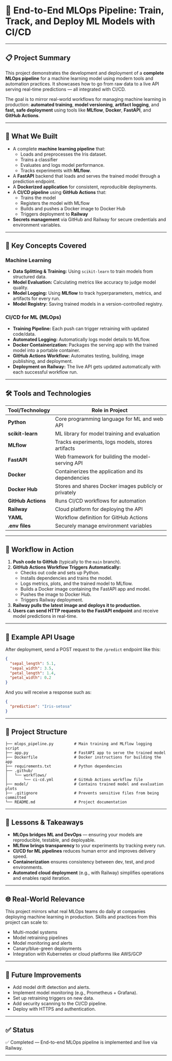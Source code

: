 # 🤖 End-to-End MLOps Pipeline: Train, Track, and Deploy ML Models with CI/CD

---

## 📋 Project Summary

This project demonstrates the development and deployment of a **complete MLOps pipeline** for a machine learning model using modern tools and automation practices. It showcases how to go from raw data to a live API serving real-time predictions — all integrated with CI/CD.

The goal is to mirror real-world workflows for managing machine learning in production: **automated training**, **model versioning**, **artifact logging**, and **fast, safe deployment** using tools like **MLflow**, **Docker**, **FastAPI**, and **GitHub Actions**.

---

## 🔧 What We Built

- A complete **machine learning pipeline** that:
  - Loads and preprocesses the Iris dataset.
  - Trains a classifier
  - Evaluates and logs model performance.
  - Tracks experiments with **MLflow**.
- A **FastAPI** backend that loads and serves the trained model through a prediction endpoint.
- A **Dockerized application** for consistent, reproducible deployments.
- A **CI/CD pipeline** using **GitHub Actions** that:
  - Trains the model
  - Registers the model with MLflow
  - Builds and pushes a Docker image to Docker Hub
  - Triggers deployment to **Railway**
- **Secrets management** via GitHub and Railway for secure credentials and environment variables.

---

## 🔑 Key Concepts Covered

### Machine Learning

- **Data Splitting & Training:** Using `scikit-learn` to train models from structured data.
- **Model Evaluation:** Calculating metrics like accuracy to judge model quality.
- **Model Logging:** Using **MLflow** to track hyperparameters, metrics, and artifacts for every run.
- **Model Registry:** Saving trained models in a version-controlled registry.

### CI/CD for ML (MLOps)

- **Training Pipeline:** Each push can trigger retraining with updated code/data.
- **Automated Logging:** Automatically logs model details to MLflow.
- **Docker Containerization:** Packages the serving app with the trained model into a portable container.
- **GitHub Actions Workflow:** Automates testing, building, image publishing, and deployment.
- **Deployment on Railway:** The live API gets updated automatically with each successful workflow run.

---

## 🛠️ Tools and Technologies

| Tool/Technology     | Role in Project                                               |
|--------------------|----------------------------------------------------------------|
| **Python**          | Core programming language for ML and web API                  |
| **scikit-learn**    | ML library for model training and evaluation                  |
| **MLflow**          | Tracks experiments, logs models, stores artifacts             |
| **FastAPI**         | Web framework for building the model-serving API              |
| **Docker**          | Containerizes the application and its dependencies            |
| **Docker Hub**      | Stores and shares Docker images publicly or privately         |
| **GitHub Actions**  | Runs CI/CD workflows for automation                           |
| **Railway**         | Cloud platform for deploying the API                          |
| **YAML**            | Workflow definition for GitHub Actions                        |
| **.env files**      | Securely manage environment variables                         |

---

## 🔄 Workflow in Action

1. **Push code to GitHub** (typically to the `main` branch).
2. **GitHub Actions Workflow Triggers Automatically:**
   - Checks out code and sets up Python.
   - Installs dependencies and trains the model.
   - Logs metrics, plots, and the trained model to MLflow.
   - Builds a Docker image containing the FastAPI app and model.
   - Pushes the image to Docker Hub.
   - Triggers Railway deployment.
3. **Railway pulls the latest image and deploys it to production.**
4. **Users can send HTTP requests to the FastAPI endpoint** and receive model predictions in real-time.

---

## 🧪 Example API Usage

After deployment, send a POST request to the `/predict` endpoint like this:

```json
{
  "sepal_length": 5.1,
  "sepal_width": 3.5,
  "petal_length": 1.4,
  "petal_width": 0.2
}
```

And you will receive a response such as:

```json
{
  "prediction": "Iris-setosa"
}
```

---

## 📁 Project Structure

```
├── mlops_pipeline.py         # Main training and MLflow logging script
├── app.py                    # FastAPI app to serve the trained model
├── Dockerfile                # Docker instructions for building the app
├── requirements.txt          # Python dependencies
├── .github/
│   └── workflows/
│       └── ci-cd.yml         # GitHub Actions workflow file
├── model/                    # Contains trained model and evaluation plots
├── .gitignore                # Prevents sensitive files from being committed
└── README.md                 # Project documentation
```

---

## 🧠 Lessons & Takeaways

- **MLOps bridges ML and DevOps** — ensuring your models are reproducible, testable, and deployable.
- **MLflow brings transparency** to your experiments by tracking every run.
- **CI/CD for ML pipelines** reduces human error and improves delivery speed.
- **Containerization** ensures consistency between dev, test, and prod environments.
- **Automated cloud deployment** (e.g., with Railway) simplifies operations and enables rapid iteration.

---

## 🌐 Real-World Relevance

This project mirrors what real MLOps teams do daily at companies deploying machine learning in production. Skills and practices from this project can scale to:

- Multi-model systems
- Model retraining pipelines
- Model monitoring and alerts
- Canary/blue-green deployments
- Integration with Kubernetes or cloud platforms like AWS/GCP

---

## 🚀 Future Improvements

- Add model drift detection and alerts.
- Implement model monitoring (e.g., Prometheus + Grafana).
- Set up retraining triggers on new data.
- Add security scanning to the CI/CD pipeline.
- Deploy with HTTPS and authentication.

---

## ✅ Status

✅ Completed — End-to-end MLOps pipeline is implemented and live via Railway.

---
